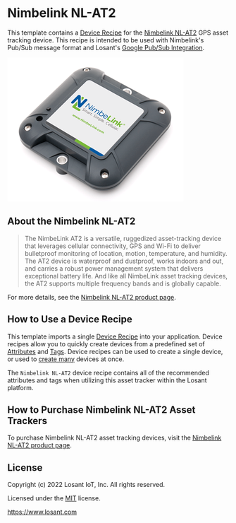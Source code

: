 # Nimbelink NL-AT2
This template contains a [Device Recipe](https://docs.losant.com/devices/device-recipes/) for the [Nimbelink NL-AT2](https://nimbelink.com/products/asset-tracking-solution-product-nl-at2/) GPS asset tracking device. This recipe is intended to be used with Nimbelink's Pub/Sub message format and Losant's [Google Pub/Sub Integration](https://docs.losant.com/applications/integrations/#google-pubsub).

![Nimbelink NL-AT2](./NL-AT2.png)

## About the Nimbelink NL-AT2

> The NimbeLink AT2 is a versatile, ruggedized asset-tracking device that leverages cellular connectivity, GPS and Wi-Fi to deliver bulletproof monitoring of location, motion, temperature, and humidity. The AT2 device is waterproof and dustproof, works indoors and out, and carries a robust power management system that delivers exceptional battery life. And like all NimbeLink asset tracking devices, the AT2 supports multiple frequency bands and is globally capable.

For more details, see the [Nimbelink NL-AT2 product page](https://nimbelink.com/products/asset-tracking-solution-product-nl-at2/).

## How to Use a Device Recipe
This template imports a single [Device Recipe](https://docs.losant.com/devices/device-recipes/) into your application. Device recipes allow you to quickly create devices from a predefined set of [Attributes](https://docs.losant.com/devices/attributes/) and [Tags](https://docs.losant.com/devices/overview/#device-tags). Device recipes can be used to create a single device, or used to [create many](https://docs.losant.com/devices/device-recipes/#bulk-device-creation) devices at once.

The `Nimbelink NL-AT2` device recipe contains all of the recommended attributes and tags when utilizing this asset tracker within the Losant platform.

## How to Purchase Nimbelink NL-AT2 Asset Trackers
To purchase Nimbelink NL-AT2 asset tracking devices, visit the [Nimbelink NL-AT2 product page](https://nimbelink.com/products/asset-tracking-solution-product-nl-at2/).

## License

Copyright (c) 2022 Losant IoT, Inc. All rights reserved.

Licensed under the [MIT](https://github.com/Losant/losant-templates/blob/master/LICENSE.txt) license.

https://www.losant.com